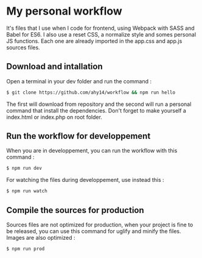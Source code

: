 # My personal workflow
It's files that I use when I code for frontend, using Webpack with SASS and Babel for ES6.
I also use a reset CSS, a normalize style and somes personal JS functions. Each one are already imported in the app.css and app.js sources files.

## Download and intallation
Open a terminal in your dev folder and run the command :
```sh
$ git clone https://github.com/ahy14/workflow && npm run hello
```
The first will download from repository and the second will run a personal command that install the dependencies.
Don't forget to make yourself a index.html or index.php on root folder.

## Run the workflow for developpement
When you are in developpement, you can run the workflow with this command :
```sh
$ npm run dev
```

For watching the files during developpement, use instead this :
```sh
$ npm run watch
```

## Compile the sources for production
Sources files are not optimized for production, when your project is fine to be released, you can use this command for uglify and minify the files. Images are also optimized :
```sh
$ npm run prod
```
